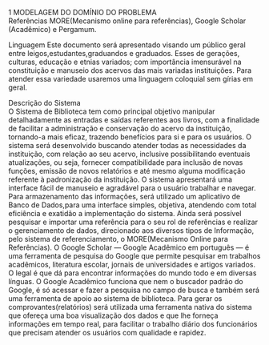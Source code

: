 1 MODELAGEM DO DOMÍNIO DO PROBLEMA  
Referências
MORE(Mecanismo online para referências), Google Scholar (Acadêmico) e
Pergamum.  

Linguagem
Este documento será apresentado visando um público geral entre
leigos,estudantes,graduandos e graduados. Esses de gerações, culturas, educação e
etnias variados; com importância imensurável na constituição e manuseio dos acervos
das mais variadas instituições. Para atender essa variedade usaremos uma linguagem
coloquial sem gírias em geral.  

Descrição do Sistema   
O Sistema de Biblioteca tem como principal objetivo manipular detalhadamente as
entradas e saídas referentes aos livros, com a finalidade de facilitar a administração e
conservação do acervo da instituição, tornando-a mais eficaz, trazendo benefícios para si
e para os usuários.
O sistema será desenvolvido buscando atender todas as necessidades da instituição,
com relação ao seu acervo, inclusive possibilitando eventuais atualizações, ou seja,
fornecer compatibilidade para inclusão de novas funções, emissão de novos relatórios e
até mesmo alguma modificação referente à padronização da instituição.
O sistema apresentará uma interface fácil de manuseio e agradável para o usuário
trabalhar e navegar. Para armazenamento das informações, será utilizado um aplicativo
de Banco de Dados,para uma interface simples, objetiva, atendendo com total eficiência
e exatidão a implementação do sistema. Ainda será possível pesquisar e importar uma
referência para o seu rol de referências e realizar o gerenciamento de dados, direcionado
aos diversos tipos de Informação, pelo sistema de referenciamento, o MORE(Mecanismo
Online para Referências). O Google Scholar — Google Acadêmico em português — é
uma ferramenta de pesquisa do Google que permite pesquisar em trabalhos acadêmicos,
literatura escolar, jornais de universidades e artigos variados. O legal é que dá para
encontrar informações do mundo todo e em diversas línguas. O Google Acadêmico
funciona que nem o buscador padrão do Google, é só acessar e fazer a pesquisa no
campo de busca e também será uma ferramenta de apoio ao sistema de biblioteca.
Para gerar os comprovantes(relatórios) será utilizada uma ferramenta nativa do sistema
que ofereça uma boa visualização dos dados e que lhe forneça informações em tempo
real, para facilitar o trabalho diário dos funcionários que precisam atender os usuários
com qualidade e rapidez.